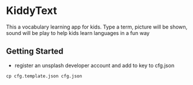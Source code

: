 # KiddyText

This a vocabulary learning app for kids. Type a term, picture will be shown, sound will be play to help kids learn languages in a fun way

## Getting Started

- register an unsplash developer account and add to key to cfg.json
```
cp cfg.template.json cfg.json
```